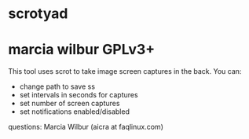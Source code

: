 # scrotyad
# marcia wilbur GPLv3+

This tool uses scrot to take image screen captures in the back.
You can:

- change path to save ss
- set intervals in seconds for captures
- set number of screen captures
- set notifications enabled/disabled

questions: Marcia Wilbur (aicra at faqlinux.com)
